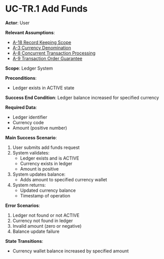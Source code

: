 # UC-TR.1 Add Funds

**Actor**: User

**Relevant Assumptions**:
- [A-18 Record Keeping Scope](../requirements/assumptions.md#a-18-record-keeping-scope)
- [A-3 Currency Denomination](../requirements/assumptions.md#a-3-currency-denomination)
- [A-8 Concurrent Transaction Processing](../requirements/assumptions.md#a-8-concurrent-transaction-processing)
- [A-9 Transaction Order Guarantee](../requirements/assumptions.md#a-9-transaction-order-guarantee)

**Scope**: Ledger System

**Preconditions**:
- Ledger exists in ACTIVE state

**Success End Condition**: Ledger balance increased for specified currency

**Required Data**:
- Ledger identifier
- Currency code
- Amount (positive number)

**Main Success Scenario**:
1. User submits add funds request
2. System validates:
    - Ledger exists and is ACTIVE
    - Currency exists in ledger
    - Amount is positive
3. System updates balance:
    - Adds amount to specified currency wallet
4. System returns:
    - Updated currency balance
    - Timestamp of operation

**Error Scenarios**:
1. Ledger not found or not ACTIVE
2. Currency not found in ledger
3. Invalid amount (zero or negative)
4. Balance update failure

**State Transitions**:
- Currency wallet balance increased by specified amount
